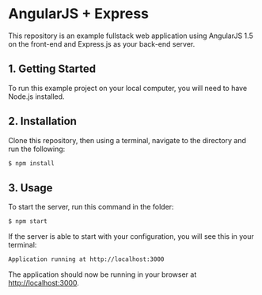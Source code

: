 # AngularJS + Express 

This repository is an example fullstack web application using AngularJS 1.5 on the
front-end and Express.js as your back-end server.

## 1. Getting Started

To run this example project on your local computer, you will need to have
Node.js installed.

## 2. Installation

Clone this repository, then using a terminal, navigate to the directory and run the following:

```bash
$ npm install
```

## 3. Usage

To start the server, run this command in the folder:

```bash
$ npm start
```

If the server is able to start with your configuration, you will see this in
your terminal:

```bash
Application running at http://localhost:3000
```

The application should now be running in your browser at [http://localhost:3000](http://localhost:3000).
